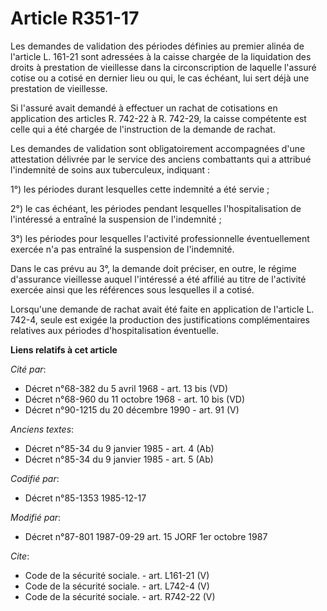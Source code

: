 # Article R351-17

Les demandes de validation des périodes définies au premier alinéa de l'article L. 161-21 sont adressées à la caisse chargée
de la liquidation des droits à prestation de vieillesse dans la circonscription de laquelle l'assuré cotise ou a cotisé en
dernier lieu ou qui, le cas échéant, lui sert déjà une prestation de vieillesse. 

Si l'assuré avait demandé à effectuer un rachat de cotisations en application des articles R. 742-22 à R. 742-29, la caisse
compétente est celle qui a été chargée de l'instruction de la demande de rachat. 

Les demandes de validation sont obligatoirement accompagnées d'une attestation délivrée par le service des anciens
combattants qui a attribué l'indemnité de soins aux tuberculeux, indiquant : 

1°) les périodes durant lesquelles cette indemnité a été servie ; 

2°) le cas échéant, les périodes pendant lesquelles l'hospitalisation de l'intéressé a entraîné la suspension de
l'indemnité ; 

3°) les périodes pour lesquelles l'activité professionnelle éventuellement exercée n'a pas entraîné la suspension de
l'indemnité. 

Dans le cas prévu au 3°, la demande doit préciser, en outre, le régime d'assurance vieillesse auquel l'intéressé a été
affilié au titre de l'activité exercée ainsi que les références sous lesquelles il a cotisé. 

Lorsqu'une demande de rachat avait été faite en application de l'article L. 742-4, seule est exigée la production des
justifications complémentaires relatives aux périodes d'hospitalisation éventuelle.

**Liens relatifs à cet article**

_Cité par_:

  - Décret n°68-382 du 5 avril 1968 - art. 13 bis (VD)
  - Décret n°68-960 du 11 octobre 1968 - art. 10 bis (VD)
  - Décret n°90-1215 du 20 décembre 1990 - art. 91 (V)

_Anciens textes_:

  - Décret n°85-34 du 9 janvier 1985 - art. 4 (Ab)
  - Décret n°85-34 du 9 janvier 1985 - art. 5 (Ab)

_Codifié par_:

  - Décret n°85-1353 1985-12-17

_Modifié par_:

  - Décret n°87-801 1987-09-29 art. 15 JORF 1er octobre 1987

_Cite_:

  - Code de la sécurité sociale. - art. L161-21 (V)
  - Code de la sécurité sociale. - art. L742-4 (V)
  - Code de la sécurité sociale. - art. R742-22 (V)
